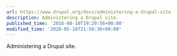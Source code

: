 ```yaml
---
url: https://www.drupal.org/docs/administering-a-drupal-site
description: Administering a Drupal site.
published_time: '2016-08-10T19:29:56+00:00'
modified_time: '2020-05-18T21:58:36+00:00'
---
```

Administering a Drupal site.